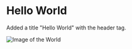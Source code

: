 # Hello World

Added a title "Hello World" with the header tag.

![Image of the World](https://github.com/Zolverius/skills-communicate-using-markdown/assets/126459410/2fc5b549-f9e6-4d94-8286-37b851c89550)
